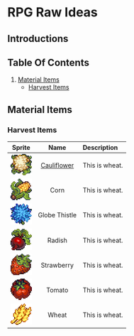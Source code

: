 # RPG Raw Ideas

## Introductions

## Table Of Contents
1. [Material Items](#material-items)
    * [Harvest Items](#harvest-items)

## Material Items

### Harvest Items

| Sprite                                           | Name            | Description    |
| :----------------------------------------------: | :-------------: | :------------- |
| <img src="./HarvestItems/Cauliflower.png">       | [Cauliflower](./HarvestItems.md)     | This is wheat. |
| <img src="./HarvestItems/Corn.png">              | Corn            | This is wheat. |
| <img src="./HarvestItems/Globe-Thistle.png">     | Globe Thistle   | This is wheat. |
| <img src="./HarvestItems/Radish.png">            | Radish          | This is wheat. |
| <img src="./HarvestItems/Strawberry.png">        | Strawberry      | This is wheat. |
| <img src="./HarvestItems/Tomato.png">            | Tomato          | This is wheat. |
| <img src="./HarvestItems/Wheat.png">             | Wheat           | This is wheat. |
